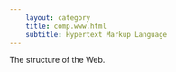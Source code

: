 ```yaml
---
    layout: category
    title: comp.www.html
    subtitle: Hypertext Markup Language
---
```

The structure of the Web.
